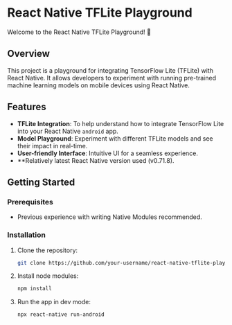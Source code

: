 # React Native TFLite Playground

Welcome to the React Native TFLite Playground! 🚀

## Overview

This project is a playground for integrating TensorFlow Lite (TFLite) with React Native. It allows developers to experiment with running pre-trained machine learning models on mobile devices using React Native.

## Features

- **TFLite Integration**: To help understand how to integrate TensorFlow Lite into your React Native `android` app.
- **Model Playground**: Experiment with different TFLite models and see their impact in real-time.
- **User-friendly Interface**: Intuitive UI for a seamless experience.
- **Relatively latest React Native version used (v0.71.8).
## Getting Started

### Prerequisites

- Previous experience with writing Native Modules recommended.

### Installation

1. Clone the repository:
   ```bash
   git clone https://github.com/your-username/react-native-tflite-playground.git
   ```
2. Install node modules:
    ```bash
    npm install
    ```
3. Run the app in dev mode:
     ```bash
    npx react-native run-android
    ```
